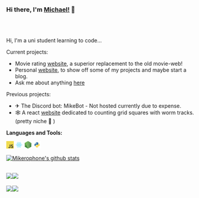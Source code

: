 ### Hi there, I'm [Michael!](https://mah51.github.io) 👋

<br />
<br />

Hi, I'm a uni student learning to code...

Current projects:
-  Movie rating [website](https://github.com/mah51/movie-web-typescript), a superior replacement to the old movie-web! 
-  Personal [website](https://github.com/mah51/personal-web), to show off some of my projects and maybe start a blog.
-  Ask me about anything [here](https://github.com/mah51/mah51/issues)

Previous projects:

- ✈  The Discord bot: MikeBot - Not hosted currently due to expense.
- 🕸  A react [website](https://github.com/mah51/WormTracker) dedicated to counting grid squares with worm tracks. (pretty niche 🧐 )

**Languages and Tools:**  

<code><img height="20" src="https://raw.githubusercontent.com/github/explore/80688e429a7d4ef2fca1e82350fe8e3517d3494d/topics/javascript/javascript.png"></code>
<code><img height="20" src="https://raw.githubusercontent.com/github/explore/80688e429a7d4ef2fca1e82350fe8e3517d3494d/topics/react/react.png"></code>
<code><img height="20" src="https://raw.githubusercontent.com/github/explore/80688e429a7d4ef2fca1e82350fe8e3517d3494d/topics/nodejs/nodejs.png"></code>
<code><img height="20" src="https://raw.githubusercontent.com/github/explore/80688e429a7d4ef2fca1e82350fe8e3517d3494d/topics/python/python.png"></code>

[![Mikerophone's github stats](https://github-readme-stats.vercel.app/api?username=mah51&count_private=true&show_icons=true&title_color=fff&icon_color=79ff97&text_color=9f9f9f&bg_color=151515)](https://github.com/anuraghazra/github-readme-stats)


<br />


<a href="https://github.com/mah51/michael-hall.me">
  <img align="left" src="https://github-readme-stats.vercel.app/api/pin/?username=mah51&repo=michael-hall.me&title_color=fff&icon_color=79ff97&text_color=9f9f9f&bg_color=151515" />
</a>



<a href="https://github.com/mah51/scuffedmdb">
  <img align="left" src="https://github-readme-stats.vercel.app/api/pin/?username=mah51&repo=ScuffedMDB&title_color=fff&icon_color=79ff97&text_color=9f9f9f&bg_color=151515" />
</a>


<br />

<br />



<a href="https://github.com/mah51/NanoLeaf-Hue-CLI">
  <img align="left" src="https://github-readme-stats.vercel.app/api/pin/?username=mah51&repo=NanoLeaf-Hue-CLI&title_color=fff&icon_color=79ff97&text_color=9f9f9f&bg_color=151515" />
</a>



<a href="https://github.com/mah51/scuffedmdb-bot">
  <img align="left" src="https://github-readme-stats.vercel.app/api/pin/?username=mah51&repo=scuffedmdb-bot&title_color=fff&icon_color=79ff97&text_color=9f9f9f&bg_color=151515" />
</a>




